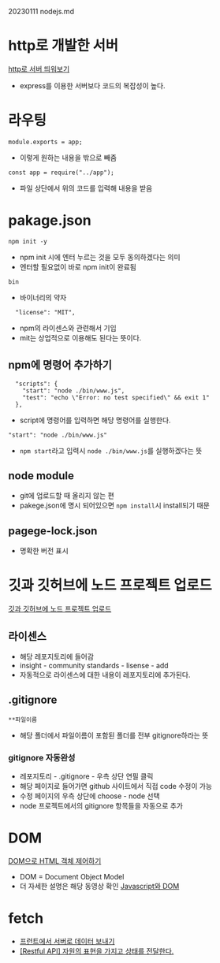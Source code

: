 20230111 nodejs.md

# http로 개발한 서버
[http로 서버 띄워보기](https://youtu.be/7gF09WFGK4I)

- express를 이용한 서버보다 코드의 복잡성이 높다.

# 라우팅

```
module.exports = app;
```
- 이렇게 원하는 내용을 밖으로 빼줌

```
const app = require("../app");
```
- 파일 상단에서 위의 코드를 입력해 내용을 받음 


# pakage.json

```
npm init -y
```
- npm init 시에 엔터 누르는 것을 모두 동의하겠다는 의미
- 엔터할 필요없이 바로 npm init이 완료됨

`bin`
- 바이너리의 약자

```
  "license": "MIT", 
```
- npm의 라이센스와 관련해서 기입
- mit는 상업적으로 이용해도 된다는 뜻이다.


## npm에 명령어 추가하기

```
  "scripts": {
    "start": "node ./bin/www.js",
    "test": "echo \"Error: no test specified\" && exit 1"
  },
```
- script에 명령어를 입력하면 해당 명령어를 실행한다.

```
"start": "node ./bin/www.js"
```
- `npm start`라고 입력시 `node ./bin/www.js`를 실행하겠다는 뜻

## node module
- git에 업로드할 때 올리지 않는 편
- pakege.json에 명시 되어있으면 `npm install`시 install되기 때문

## pagege-lock.json
- 명확한 버전 표시


# 깃과 깃허브에 노드 프로젝트 업로드

[깃과 깃허브에 노드 프로젝트 업로드](https://youtu.be/FN9nOLqyNEc?list=PLSK4WsJ8JS4cQ-niGNum4bkK_THHOizTs)

## 라이센스

- 해당 레포지토리에 들어감
- insight - community standards - lisense - add
- 자동적으로 라이센스에 대한 내용이 레포지토리에 추가된다.

## .gitignore

```
**파일이름
```
- 해당 폴더에서 파일이름이 포함된 폴더를 전부 gitignore하라는 뜻


### gitignore 자동완성
- 레포지토리 - .gitignore - 우측 상단 연필 클릭
- 해당 페이지로 들어가면 github 사이트에서 직접 code 수정이 가능
- 수정 페이지의 우측 상단에 choose - node 선택
- node 프로젝트에서의 gitignore 항목들을 자동으로 추가

# DOM
[DOM으로 HTML 객체 제어하기](https://youtu.be/9UyIOrG3P1s?list=PLSK4WsJ8JS4cQ-niGNum4bkK_THHOizTs)

- DOM = Document Object Model
- 더 자세한 설명은 해당 동영상 확인
[Javascript와 DOM](https://www.youtube.com/watch?v=l5r8unbAGeE)


# fetch

- [프런트에서 서버로 데이터 보내기](https://youtu.be/QRo3-00n_ew?list=PLSK4WsJ8JS4cQ-niGNum4bkK_THHOizTs)
- [[Restful API] 자원의 표현을 가지고 상태를 전달한다.](https://youtu.be/7_z95B-yF-c)